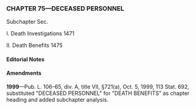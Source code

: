 ### **CHAPTER 75—DECEASED PERSONNEL** ###

Subchapter Sec.

I. Death Investigations 1471

II. Death Benefits 1475

#### **Editorial Notes** ####

#### Amendments ####

**1999**—Pub. L. 106–65, div. A, title VII, §721(a), Oct. 5, 1999, 113 Stat. 692, substituted "DECEASED PERSONNEL" for "DEATH BENEFITS" as chapter heading and added subchapter analysis.